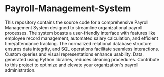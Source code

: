 # Payroll-Management-System
This repository contains the source code for a comprehensive Payroll Management System designed to streamline organizational payroll processes. The system boasts a user-friendly interface with features like employee record management, automated salary calculation, and efficient time/attendance tracking. The normalized relational database structure ensures data integrity, and SQL operations facilitate seamless interactions. Custom queries and visual representations enhance usability. Data, generated using Python libraries, reduces cleaning procedures. Contribute to this project to optimize and elevate your organization's payroll administration.

